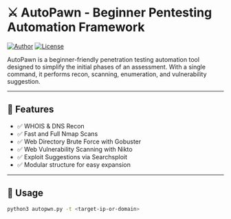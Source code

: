 # ⚔️ AutoPawn - Beginner Pentesting Automation Framework

[![Author](https://img.shields.io/badge/Author-Errorx365-blue.svg)](https://github.com/Errorx365)
[![License](https://img.shields.io/badge/License-MIT-green.svg)](LICENSE)

AutoPawn is a beginner-friendly penetration testing automation tool designed to simplify the initial phases of an assessment. With a single command, it performs recon, scanning, enumeration, and vulnerability suggestion.

---

## 🚀 Features

- ✅ WHOIS & DNS Recon
- ✅ Fast and Full Nmap Scans
- ✅ Web Directory Brute Force with Gobuster
- ✅ Web Vulnerability Scanning with Nikto
- ✅ Exploit Suggestions via Searchsploit
- ✅ Modular structure for easy expansion

---

## 🧠 Usage

```bash
python3 autopwn.py -t <target-ip-or-domain>
